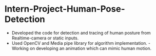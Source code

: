 # Intern-Project-Human-Pose-Detection
- Developed the code for detection and tracing of human posture from Realtime-camera or static inputs. 
- Used OpenCV and Media pipe library for algorithm implementation. - Working on developing an animation which can mimic human motion.
